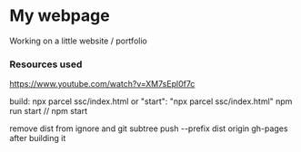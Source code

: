 # My webpage
Working on a little website / portfolio


### Resources used
https://www.youtube.com/watch?v=XM7sEpl0f7c

build: npx parcel ssc/index.html
or
"start": "npx parcel ssc/index.html"
npm run start // npm start


remove dist from ignore and 
git subtree push --prefix dist origin gh-pages 
after building it